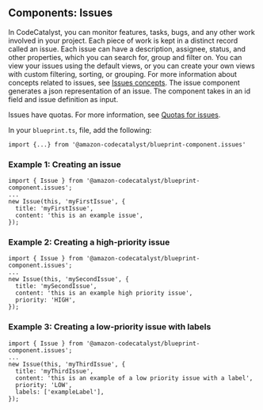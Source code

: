 ## Components: Issues

In CodeCatalyst, you can monitor features, tasks, bugs, and any other work involved in your project. Each piece of work is kept in a distinct record
called an issue. Each issue can have a description, assignee, status, and other properties, which you can search for, group and filter on. You can
view your issues using the default views, or you can create your own views with custom filtering, sorting, or grouping. For more information about
concepts related to issues, see [Issues concepts](https://docs.aws.amazon.com/codecatalyst/latest/userguide/issues-concepts.html). The issue component
generates a json representation of an issue. The component takes in an id field and issue definition as input.

Issues have quotas. For more information, see [Quotas for issues](https://docs.aws.amazon.com/codecatalyst/latest/userguide/issues-quotas.html).

In your `blueprint.ts`, file, add the following:
```
import {...} from '@amazon-codecatalyst/blueprint-component.issues'
```

### Example 1: Creating an issue

```
import { Issue } from '@amazon-codecatalyst/blueprint-component.issues';
...
new Issue(this, 'myFirstIssue', {
  title: 'myFirstIssue',
  content: 'this is an example issue',
});
```

### Example 2: Creating a high-priority issue

```
import { Issue } from '@amazon-codecatalyst/blueprint-component.issues';
...
new Issue(this, 'mySecondIssue', {
  title: 'mySecondIssue',
  content: 'this is an example high priority issue',
  priority: 'HIGH',
});
```

### Example 3: Creating a low-priority issue with labels

```
import { Issue } from '@amazon-codecatalyst/blueprint-component.issues';
...
new Issue(this, 'myThirdIssue', {
  title: 'myThirdIssue',
  content: 'this is an example of a low priority issue with a label',
  priority: 'LOW',
  labels: ['exampleLabel'],
});
```
